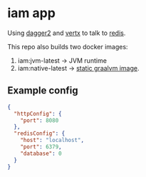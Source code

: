 # iam app

Using [dagger2](https://dagger.dev/) and [vertx](https://vertx.io/) to talk to [redis](https://redis.io/).

This repo also builds two docker images:
1. iam:jvm-latest -> JVM runtime
2. iam:native-latest -> [static graalvm image](https://www.graalvm.org/latest/reference-manual/native-image/guides/build-static-executables/#build-a-static-native-executable).

## Example config

```json
{
  "httpConfig": {
    "port": 8080
  },
  "redisConfig": {
    "host": "localhost",
    "port": 6379,
    "database": 0
  }
}
```

